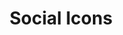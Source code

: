 ---
templateKey: social-icons
title: Social Icons
twitter-active: true
twitter-link: https://twitter.com/MrBenLilly
telegram-active: true
telegram-link: https://twitter.com/MrBenLilly
linkedin-active: true
linkedin-link: https://twitter.com/MrBenLilly
facebook-active: true
facebook-link: https://twitter.com/MrBenLilly
youtube-active: true
youtube-link: https://twitter.com/MrBenLilly
twitch-active: true
twitch-link: https://twitter.com/MrBenLilly
---
